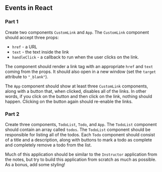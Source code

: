 ## Events in React

### Part 1

Create two components `CustomLink` and `App`. The `CustomLink` component should accept three props:

* `href` - a URL
* `text` - the text inside the link
* `handleClick` - a callback to run when the user clicks on the link.

The component should render a link tag with an appropriate `href` and `text` coming from the props. It should also open in a new window (set the `target` attribute to `"_blank"`).

The `App` component should show at least three `CustomLink` components, along with a button that, when clicked, disables all of the links. In other words, if you click on the button and then click on the link, nothing should happen. Clicking on the button again should re-enable the links.

### Part 2

Create three components, `TodoList`, `Todo`, and `App`. The `TodoList` component should contain an array called `todos`. The `TodoList` component should be responsible for listing all of the todos. Each `Todo` component should consist of a title and a description, along with buttons to mark a todo as complete and completely remove a todo from the list.

Much of this application should be similar to the `Instructor` application from the notes, but try to build this application from scratch as much as possible. As a bonus, add some styling!
